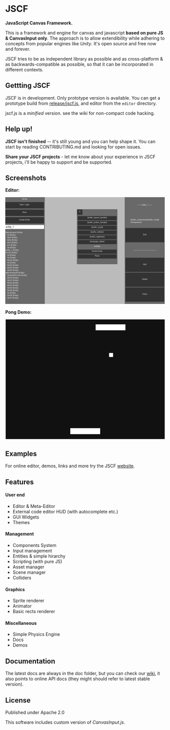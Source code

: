 # JSCF

**JavaScript Canvas Framework.**

This is a framework and engine for canvas and javascript **based on pure JS & CanvasInput only**.
The approach is to allow extendibility while adhering to concepts from popular
engines like *Unity*. It's open source and free now and forever.

JSCF tries to be as independent library as possible and as cross-platform & as backwards-compatible as possible, so that it can be incorporated in different contexts.

## Gettting JSCF
JSCF is in development. Only prototype version is available. You can get a prototype build from [release/jscf.js](release/jscf.js), and editor from the `editor` directory.

jscf.js is a *minified* version. see the wiki for non-compact code hacking.

## Help up!

**JSCF isn't finished** -- it's still young and you can help shape it. You can start by reading CONTRIBUTING.md and looking for open issues.

**Share your JSCF projects** - let me know about your experience in JSCF projects, i'll be happy to support and be supported.

## Screenshots
**Editor:**

![Debug panel screenshot](screenshots/debug-panel.png)

**Pong Demo:**

![Pong screenshot](screenshots/pong.png)

## Examples
For online editor, demos, links and more try the JSCF [website](https://g--o.github.io/web-JSCF/).

## Features
#### User end
- Editor & Meta-Editor
- External code editor HUD (with autocomplete etc.)
- GUI Widgets
- Themes

#### Management
- Components System
- Input management
- Entities & simple hirarchy
- Scripting (with pure JS)
- Asset manager
- Scene manager
- Colliders

#### Graphics
- Sprite renderer
- Animator
- Basic rects renderer

#### Miscellaneous
- Simple Physics Engine
- Docs
- Demos

## Documentation

The latest docs are always in the doc folder, but you can check our [wiki](https://github.com/g--o/JSCF/wiki), it also points to online API docs (they might should refer to latest stable version).

## License
Published under Apache 2.0

This software includes custom version of *CanvasInput.js*.
